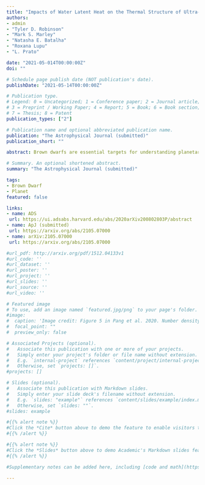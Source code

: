 ```yaml
---
title: "Impacts of Water Latent Heat on the Thermal Structure of Ultra-Cool Objects: Brown Dwarfs and Free-Floating Planets"
authors:
- admin
- "Tyler D. Robinson"
- "Mark S. Marley"
- "Natasha E. Batalha"
- "Roxana Lupu"
- "L. Prato"

date: "2021-05-014T00:00:00Z"
doi: ""

# Schedule page publish date (NOT publication's date).
publishDate: "2021-05-14T00:00:00Z"

# Publication type.
# Legend: 0 = Uncategorized; 1 = Conference paper; 2 = Journal article;
# 3 = Preprint / Working Paper; 4 = Report; 5 = Book; 6 = Book section;
# 7 = Thesis; 8 = Patent
publication_types: ["2"]

# Publication name and optional abbreviated publication name.
publication: "The Astrophysical Journal (submitted)"
publication_short: ""

abstract: Brown dwarfs are essential targets for understanding planetary and sub-stellar atmospheres across a wide range of thermal and chemical conditions. As surveys continue to probe ever deeper, and as observing capabilities continue to improve, the number of known Y dwarfs\,---\,the coldest class of sub-stellar objects, with effective temperatures below about 600\,K\,---\,is rapidly growing. Critically, this class of ultra-cool objects has atmospheric conditions that overlap with Solar System worlds and, as a result, tools and ideas developed from studying Earth, Jupiter, Saturn and other nearby worlds are well-suited for application to sub-stellar atmospheres. To that end, we developed a one-dimensional (vertical) atmospheric structure model for ultra-cool objects that includes moist adiabatic convection, as this is an important process for many Solar System planets. Application of this model across a range of effective temperatures (350, 300, 250, 200\,K), metallicities ([M/H] of 0.0, 0.5, 0.7, 1.5), and gravities (\logg of 4.0, 4.5, 4.7, 5.0) demonstrates strong impacts of water latent heat release on simulated temperature-pressure profiles. At the highest metallicities, water vapor mixing ratios reach an Earth-like 3\%, with associated major alterations to the thermal structure in the atmospheric regions where water condenses. Spectroscopic and photometric signatures of metallicity and moist convection should be readily detectable at near- and mid-infrared wavelengths, especially with {\it James Webb Space Telescope} observations, and can help indicate the formation history of an object.

# Summary. An optional shortened abstract.
summary: "The Astrophysical Journal (submitted)"

tags:
- Brown Dwarf
- Planet
featured: false

links:
- name: ADS
 url: https://ui.adsabs.harvard.edu/abs/2020arXiv200802803P/abstract
- name: ApJ (submitted)
 url: https://arxiv.org/abs/2105.07000
- name: arXiv:2105.07000
 url: https://arxiv.org/abs/2105.07000

#url_pdf: http://arxiv.org/pdf/1512.04133v1
#url_code: ''
#url_dataset: ''
#url_poster: ''
#url_project: ''
#url_slides: ''
#url_source: ''
#url_video: ''

# Featured image
# To use, add an image named `featured.jpg/png` to your page's folder.
#image:
#  caption: 'Image credit: Figure 5 in Pang et al. 2020. Number density, mass density, and mean mass distributions along a clustercentric distance r for NGC 2232 (blue curves) and LP 2439 (red curves).'
#  focal_point: ""
#  preview_only: false

# Associated Projects (optional).
#   Associate this publication with one or more of your projects.
#   Simply enter your project's folder or file name without extension.
#   E.g. `internal-project` references `content/project/internal-project/index.md`.
#   Otherwise, set `projects: []`.
#projects: []

# Slides (optional).
#   Associate this publication with Markdown slides.
#   Simply enter your slide deck's filename without extension.
#   E.g. `slides: "example"` references `content/slides/example/index.md`.
#   Otherwise, set `slides: ""`.
#slides: example

#{{% alert note %}}
#Click the *Cite* button above to demo the feature to enable visitors to import publication metadata into their reference #management software.
#{{% /alert %}}

#{{% alert note %}}
#Click the *Slides* button above to demo Academic's Markdown slides feature.
#{{% /alert %}}

#Supplementary notes can be added here, including [code and math](https://sourcethemes.com/academic/docs/writing-markdown-#latex/).

---
```

